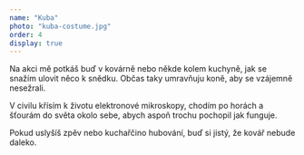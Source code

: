 ```yaml
---
name: "Kuba"
photo: "kuba-costume.jpg"
order: 4
display: true
---
```

Na akci mě potkáš buď v kovárně nebo někde kolem kuchyně, jak se snažím ulovit něco k snědku. Občas taky umravňuju koně, aby se vzájemně nesežrali.

V civilu křísím k životu elektronové mikroskopy, chodím po horách a šťourám do světa okolo sebe, abych aspoň trochu pochopil jak funguje.

Pokud uslyšíš zpěv nebo kuchařčino hubování, buď si jistý, že kovář nebude daleko.
